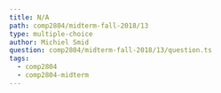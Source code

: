 ```yaml
---
title: N/A
path: comp2804/midterm-fall-2018/13
type: multiple-choice
author: Michiel Smid
question: comp2804/midterm-fall-2018/13/question.ts
tags:
  - comp2804
  - comp2804-midterm
---
```

